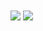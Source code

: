 <div id="stats">
  <img align="center" src="https://github-readme-stats.vercel.app/api?username=AlisonFDLHC&bg_color=60,16ACD1,922DC5&title_color=FFFFFF&text_color=FFFFFF">
  <img align="center" src="https://github-readme-stats.vercel.app/api/top-langs/?username=AlisonFDLHC&layout=compact&theme=synthwave">
</div>
